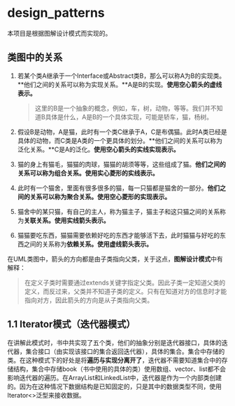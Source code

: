 # design_patterns

本项目是根据图解设计模式而实现的。

## 类图中的关系

1. 若某个类A继承于一个Interface或Abstract类B，那么可以称A为B的实现类。**他们之间的关系可以称为实现关系。**A是B的实现。**使用空心箭头的虚线表示。**

   > 这里的B是一个抽象的概念，例如，车，树，动物，等等。我们并不知道B具体是什么，A是B的一个具体实现，可能是轿车，猫，杨树。

2. 假设B是动物，A是猫，此时有一个类C继承于A，C是布偶猫。此时A类已经是具体的动物，而C类是A类的一个更具体的划分。**他们之间的关系可以称为泛化关系。**C是A的泛化。**使用空心箭头的实线实现表示。**

3. 猫的身上有猫毛，猫猫的肉球，猫猫的胡须等等，这些组成了猫。**他们之间的关系可以称为组合关系。使用实心菱形的实线表示。**

4. 此时有一个猫舍，里面有很多很多的猫，每一只猫都是猫舍的一部分。**他们之间的关系可以称为聚合关系。使用空心菱形的实现表示。**

5. 猫舍中的某只猫，有自己的主人，称为猫主子，猫主子和这只猫之间的关系称为**关联关系。使用实线箭头表示。**

6. 猫猫要吃东西，猫猫需要依赖好吃的东西才能够活下去，此时猫猫与好吃的东西之间的关系称为**依赖关系。使用虚线箭头表示。**

在UML类图中，箭头的方向都是由子类指向父类，关于这点，**图解设计模式**中有解释：

> 在定义子类时需要通过extends关键字指定父类。因此子类一定知道父类的定义，而反过来，父类并不知道子类的定义。只有在知道对方的信息时才能指向对方，因此箭头的方向是从子类指向父类。

## 1.1 Iterator模式（迭代器模式）

在讲解此模式时，书中共实现了五个类，他们的抽象分别是迭代器接口，具体的迭代器，集合接口（由实现该接口的集合返回迭代器），具体的集合。集合中存储的类。在这种模式下的好处是将**遍历与实现分离开了**，迭代器不需要知道集合中的存储结构，集合中存储book（书中使用的具体的类）使用数组、vector、list都不会影响迭代器的遍历。在ArrayList和LinkedList中，迭代器是作为一个内部类创建的。因为在这种情况下数据结构是已知固定的，只是其中的数据类型不同，使用Iterator<>泛型来接收数据。

